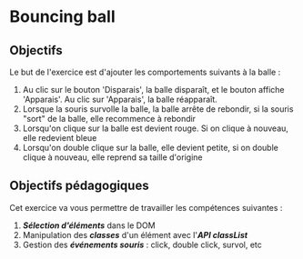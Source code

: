 # Bouncing ball

## Objectifs

Le but de l'exercice est d'ajouter les comportements suivants à la balle :

1. Au clic sur le bouton 'Disparais', la balle disparaît, et le bouton affiche 'Apparais'. Au clic sur 'Apparais', la balle réapparaît.
2. Lorsque la souris survolle la balle, la balle arrête de rebondir, si la souris "sort" de la balle, elle recommence à rebondir
3. Lorsqu'on clique sur la balle est devient rouge. Si on clique à nouveau, elle redevient bleue
4. Lorsqu'on double clique sur la balle, elle devient petite, si on double clique à nouveau, elle reprend sa taille d'origine

## Objectifs pédagogiques

Cet exercice va vous permettre de travailler les compétences suivantes :

1. ***Sélection d'éléments*** dans le DOM
2. Manipulation des ***classes*** d'un élément avec l'***API classList***
3. Gestion des ***événements souris*** : click, double click, survol, etc
